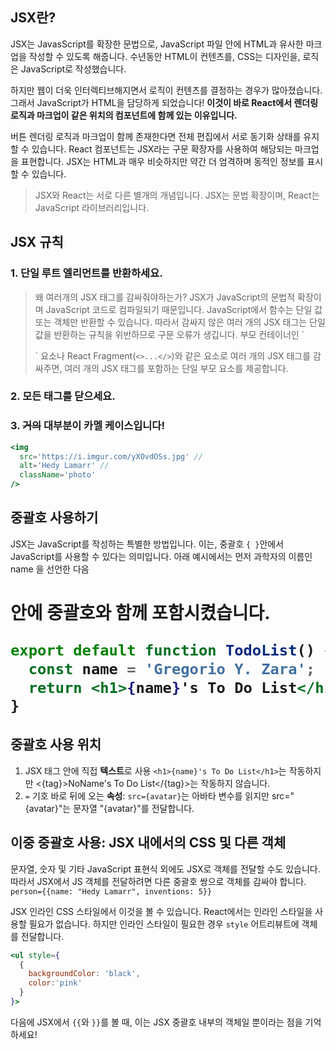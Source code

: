 ## JSX란?

JSX는 JavasScript를 확장한 문법으로, JavaScript 파일 안에 HTML과 유사한 마크업을 작성할 수 있도록 해줍니다.
수년동안 HTML이 컨텐츠를, CSS는 디자인을, 로직은 JavaScript로 작성했습니다.

하지만 웹이 더욱 인터렉티브해지면서 로직이 컨텐츠를 결정하는 경우가 많아졌습니다. 그래서 JavaScript가 HTML을 담당하게 되었습니다!
**이것이 바로 React에서 렌더링 로직과 마크업이 같은 위치의 컴포넌트에 함께 있는 이유입니다.**

버튼 렌더링 로직과 마크업이 함께 존재한다면 전체 편집에서 서로 동기화 상태를 유지할 수 있습니다.
React 컴포넌트는 JSX라는 구문 확장자를 사용하여 해당되는 마크업을 표현합니다. JSX는 HTML과 매우 비슷하지만 약간 더 엄격하며 동적인 정보를 표시할 수 있습니다.

> JSX와 React는 서로 다른 별개의 개념입니다. JSX는 문법 확장이며, React는 JavaScript 라이브러리입니다.

## JSX 규칙

### 1. 단일 루트 엘리먼트를 반환하세요.

> 왜 여러개의 JSX 태그를 감싸줘야하는가?
> JSX가 JavaScript의 문법적 확장이며 JavaScript 코드로 컴파일되기 때문입니다. JavaScript에서 함수는 단일 값 또는 객체만 반환할 수 있습니다. 따라서 감싸지 않은 여러 개의 JSX 태그는 단일 값을 반환하는 규칙을 위반하므로 구문 오류가 생깁니다.
> 부모 컨테이너인 \`<div>\` 요소나 React Fragment(`<>...</>`)와 같은 요소로 여러 개의 JSX 태그를 감싸주면, 여러 개의 JSX 태그를 포함하는 단일 부모 요소를 제공합니다.

### 2. 모든 태그를 닫으세요.

### 3. ~~거의~~ 대부분이 카멜 케이스입니다!

```jsx
<img
  src='https://i.imgur.com/yXOvdOSs.jpg' //
  alt='Hedy Lamarr' //
  className='photo'
/>
```

## 중괄호 사용하기

JSX는 JavaScript를 작성하는 특별한 방법입니다. 이는, 중괄호 `{ }`안에서 JavaScript를 사용할 수 있다는 의미입니다.
아래 예시에서는 먼저 과학자의 이름인 name 을 선언한 다음 <h1>안에 중괄호와 함께 포함시켰습니다.

```jsx
export default function TodoList() {
  const name = 'Gregorio Y. Zara';
  return <h1>{name}'s To Do List</h1>;
}
```

## 중괄호 사용 위치

1. JSX 태그 안에 직접 **텍스트**로 사용 `<h1>{name}'s To Do List</h1>`는 작동하지만 <{tag}>NoName's To Do List</{tag}>는 작동하지 않습니다.
2. `=` 기호 바로 뒤에 오는 **속성**: `src={avatar}`는 아바타 변수를 읽지만 src="{avatar}"는 문자열 "{avatar}"를 전달합니다.

## 이중 중괄호 사용: JSX 내에서의 CSS 및 다른 객체

문자열, 숫자 및 기타 JavaScript 표현식 외에도 JSX로 객체를 전달할 수도 있습니다. 따라서 JSX에서 JS 객체를 전달하려면 다른 중괄호 쌍으로 객체를 감싸야 합니다. `person={{name: "Hedy Lamarr", inventions: 5}}`

JSX 인라인 CSS 스타일에서 이것을 볼 수 있습니다. React에서는 인라인 스타일을 사용할 필요가 없습니다. 하지만 인라인 스타일이 필요한 경우 `style` 어트리뷰트에 객체를 전달합니다.

```jsx
<ul style={
  {
    backgroundColor: 'black',
    color:'pink'
  }
}>
```

다음에 JSX에서 `{{`와 `}}`를 볼 때, 이는 JSX 중괄호 내부의 객체일 뿐이라는 점을 기억하세요!
